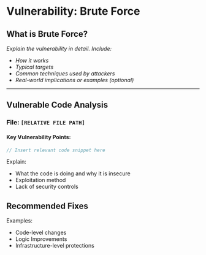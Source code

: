 # Vulnerability: Brute Force

## What is Brute Force?

_Explain the vulnerability in detail. Include:_
- _How it works_
- _Typical targets_
- _Common techniques used by attackers_
- _Real-world implications or examples (optional)_

---

## Vulnerable Code Analysis

### File: `[RELATIVE FILE PATH]`

#### Key Vulnerability Points:

```php
// Insert relevant code snippet here
```

Explain: 
- What the code is doing and why it is insecure 
- Exploitation method 
- Lack of security controls

## Recommended Fixes 
Examples: 
- Code-level changes 
- Logic Improvements 
- Infrastructure-level protections